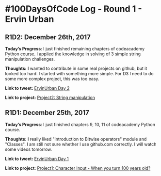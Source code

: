# #100DaysOfCode Log - Round 1 - Ervin Urban

<h2 align=”center”>
R1D2: December 26th, 2017
</h2>

**Today’s Progress**: I just finished remaining chapters of codeacademy Python course. I applied the knowledge in solving of 3 simple string manipulation challenges.

**Thoughts:** I wanted to contribute in some real projects on github, but it looked too hard. I started with something more simple. For D3 I need to do some more complex project, this was too easy.

**Link to tweet:** [ErvinUrban Day 2](https://twitter.com/ErvinUrban/status/945400128965369857)

**Link to project:** [Project2: String manipulation](https://gist.github.com/ErvinUrban/7a164d681918abc53c38676b05959367)

<h2 align=”center”>
R1D1: December 25th, 2017
</h2>

**Today’s Progress**: I just finished chapters 9, 10, 11 of codeacademy Python course.

**Thoughts:** I really liked "introduction to Bitwise operators" module and "Classes". I am still not sure whether I use github.com correctly. I will watch some videos tomorrow.

**Link to tweet:** [ErvinUrban Day 1](https://twitter.com/ErvinUrban/status/945400128965369857)

**Link to project:** [Project1: Character Input - When you turn 100 years old?](https://gist.github.com/ErvinUrban/57906a7637e5a943e3943159788fe4aa)
